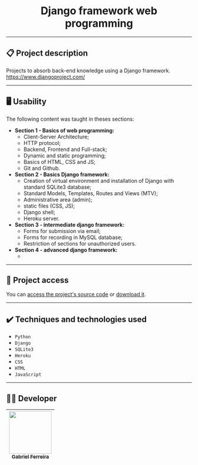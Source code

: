 <h1 align="center">Django framework web programming</h1>

<hr>

## 📋 Project description

<p align="justify">
  Projects to absorb back-end knowledge using a Django framework.<br>
  <a href='https://www.djangoproject.com/'>https://www.djangoproject.com/</a>
</p>

<hr>


## 🖥️ Usability

<p align="justify">

<!--sec data-title="Prompt: OS X and Linux" data-id="OSX_Linux_prompt" data-collapse=true ces--><!--endsec-->

</p> 

<p align="justify">
  The following content was taught in theses sections: <br>
  <ul>
    <li>
      <b>Section 1 - Basics of web programming:</b>
      <ul>
        <li>Client-Server Architecture;</li>
        <li>HTTP protocol;</li>
        <li>Backend, Frontend and Full-stack;</li>
        <li>Dynamic and static programming;</li>
        <li>Basics of HTML, CSS and JS;</li>
        <li>Git and Github.</li>
      </ul>
    </li>
    <li>
      <b>Section 2 - Basics Django framework:</b>
      <ul>
        <li>Creation of virtual environment and installation of Django with standard SQLite3 database;</li>
        <li>Standard Models, Templates, Routes and Views (MTV);</li>
        <li>Administrative area (admin);</li>
        <li>static files (CSS, JS);</li>
        <li>Django shell;</li>
        <li>Heroku server.</li>
      </ul>
    </li>
    <li>
      <b>Section 3 - intermediate django framework:</b>
      <ul>
        <li>Forms for submission via email;</li>
        <li>Forms for recording in MySQL database;</li>
        <li>Restriction of sections for unauthorized users.</li>
      </ul>
    </li>
    <li>
      <b>Section 4 - advanced django framework:</b>
      <ul>
        <li></li>
      </ul>
    </li>
  </ul>
</p>

<hr>

## 📁 Project access

You can [access the project's source code](https://github.com/GabesSeven/django-framework-web-programming/) or [download it](https://github.com/GabesSeven/django-framework-web-programming/archive/refs/heads/main.zip).

<hr>

## ✔️ Techniques and technologies used

- ``Python``
- ``Django``
- ``SQLite3``
- ``Heroku``
- ``CSS``
- ``HTML``
- ``JavaScript``

<hr>

## 🧑‍💻 Developer

| [<img src="https://avatars.githubusercontent.com/u/37443722?v=4" width=115><br><sub>Gabriel Ferreira</sub>](https://github.com/GabesSeven)
| :---: 
